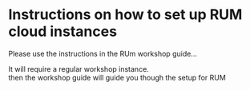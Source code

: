 # Instructions on how to set up RUM cloud instances

Please use the instructions in the RUm workshop  guide... 
 
 It will require a regular workshop  instance.  
then the workshop guide will guide you though the setup for RUM